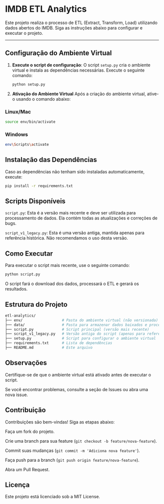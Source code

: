 # IMDB ETL Analytics

Este projeto realiza o processo de ETL (Extract, Transform, Load) utilizando dados abertos do IMDB. Siga as instruções abaixo para configurar e executar o projeto.

---

## Configuração do Ambiente Virtual

1. **Execute o script de configuração**:
   O script `setup.py` cria o ambiente virtual e instala as dependências necessárias. Execute o seguinte comando:
   ```bash
   python setup.py

2. **Ativação do Ambiente Virtual** 
   Após a criação do ambiente virtual, ative-o usando o comando abaixo:

### Linux/Mac
```bash
source env/bin/activate
```

### Windows
```bash
env\Scripts\activate
```

## Instalação das Dependências
Caso as dependências não tenham sido instaladas automaticamente, execute:

```bash
pip install -r requirements.txt
```

## Scripts Disponíveis
`script.py`: Esta é a versão mais recente e deve ser utilizada para processamento de dados. Ela contém todas as atualizações e correções de bugs.

`script_v1_legacy.py`: Esta é uma versão antiga, mantida apenas para referência histórica. Não recomendamos o uso desta versão.

## Como Executar
Para executar o script mais recente, use o seguinte comando:
```bash
python script.py
```

O script fará o download dos dados, processará o ETL e gerará os resultados.

## Estrutura do Projeto
```bash
etl-analytics/
├── env/                  # Pasta do ambiente virtual (não versionada)
├── data/                 # Pasta para armazenar dados baixados e processados
├── script.py             # Script principal (versão mais recente)
├── script_v1_legacy.py   # Versão antiga do script (apenas para referência)
├── setup.py              # Script para configurar o ambiente virtual
├── requirements.txt      # Lista de dependências
├── README.md             # Este arquivo
```

## Observações
Certifique-se de que o ambiente virtual está ativado antes de executar o script.

Se você encontrar problemas, consulte a seção de Issues ou abra uma nova issue.

## Contribuição
Contribuições são bem-vindas! Siga as etapas abaixo:

Faça um fork do projeto.

Crie uma branch para sua feature (`git checkout -b feature/nova-feature`).

Commit suas mudanças (`git commit -m 'Adiciona nova feature'`).

Faça push para a branch (`git push origin feature/nova-feature`).

Abra um Pull Request.

## Licença
Este projeto está licenciado sob a MIT License.
